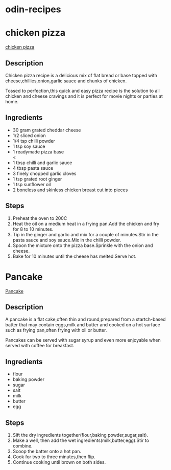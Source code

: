 # odin-recipes
<h1>chicken pizza</h1>
<a href="recipes/chicken_pizza.html">chicken pizza</a>
<h2>Description</h2>
<p>Chicken pizza recipe is a delicious mix of flat bread or base topped with cheese,chillies,onion,garlic sauce and chunks of chicken.</p>
<p>Tossed to perfection,this quick and easy pizza recipe is the solution to all chicken and cheese cravings and it is perfect for movie nights or parties at home.</p>
<h2>Ingredients</h2>
<ul>
<li>30 gram grated cheddar cheese</li>
<li>1/2 sliced onion</li>
<li>1/4 tsp chilli powder</li>
<li>1 tsp soy sauce</li>
<li>1 readymade pizza base</li>
<<li>1 tbsp chilli and garlic sauce</li>
<li>4 tbsp pasta sauce</li>
<li>3 finely chopped garlic cloves</li>
<li>1 tsp grated root ginger</li>
<li>1 tsp sunflower oil</li>
<li>2 boneless and skinless chicken breast cut into pieces</li>
</ul>
<h2>Steps</h2>
<ol>
<li>Preheat the oven to 200C</li>
<li>Heat the oil on a medium heat in a frying pan.Add the chicken and fry for 8 to 10 minutes.</li>
<li>Tip in the ginger and garlic and mix for a couple of minutes.Stir in the pasta sauce and soy sauce.Mix in the chilli powder.</li>
<li>Spoon the mixture onto the pizza base.Sprinkle with the onion and cheese.</li>
<li>Bake for 10 minutes until the cheese has melted.Serve hot.</li>
</ol>

<h1>Pancake</h1>
<a href="recipes/pancake.html">Pancake</a>
<h2>Description</h2>
<p>A pancake is a flat cake,often thin and round,prepared from a startch-based batter that may contain eggs,milk and butter and cooked on a hot surface such as frying pan,often frying with oil or butter.</p>
<p>Pancakes can be served with sugar syrup and even more enjoyable when served with coffee for breakfast.</p>
<h2>Ingredients</h2>
<ul>
<li>flour</li>
<li>baking powder</li>
<li>sugar</li>
<li>salt</li>
<li>milk</li>
<li>butter</li>
<li>egg</li>
</ul>
<h2>Steps</h2>
<ol>
<li>Sift the dry ingredients together(flour,baking powder,sugar,salt).</li>
<li>Make a well, then add the wet ingredients(milk,butter,egg).Stir to combine.</li>
<li>Scoop the batter onto a hot pan.</li>
<li>Cook for two to three minutes,then flip.</li>
<li>Continue cooking until brown on both sides.</li>
</ol>





